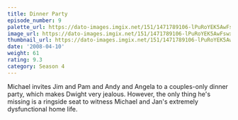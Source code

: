 ```yaml
---
title: Dinner Party
episode_number: 9
palette_url: https://dato-images.imgix.net/151/1471789106-lPuRoYEK5AwFswxNCDvuZyKj4YE.jpg?ixlib=rb-1.1.0&ch=DPR%2CWidth&auto=enhance&palette=json
image_url: https://dato-images.imgix.net/151/1471789106-lPuRoYEK5AwFswxNCDvuZyKj4YE.jpg?ixlib=rb-1.1.0&ch=DPR%2CWidth&auto=compress%2Cformat&w=500
thumbnail_url: https://dato-images.imgix.net/151/1471789106-lPuRoYEK5AwFswxNCDvuZyKj4YE.jpg?ixlib=rb-1.1.0&ch=DPR%2CWidth&auto=enhance&w=500&h=280&fit=crop&fm=jpg
date: '2008-04-10'
weight: 61
rating: 9.3
category: Season 4
---
```


Michael invites Jim and Pam and Andy and Angela to a couples-only dinner party, which makes Dwight very jealous. However, the only thing he's missing is a ringside seat to witness Michael and Jan's extremely dysfunctional home life.